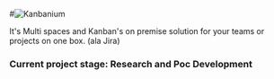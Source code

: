#![Kanbanium](http://techbuzzz.me/assets/img/kanbanium/Kanbanium_logo.png)

It's Multi spaces and Kanban's on premise solution for your teams or projects on one box.
(ala Jira)

### Current project stage: Research and Poc Development

